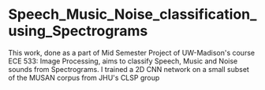 # Speech_Music_Noise_classification_using_Spectrograms
This work, done as a part of Mid Semester Project of UW-Madison's course ECE 533: Image Processing, aims to classify Speech, Music and Noise sounds from Spectrograms. I trained a 2D CNN network on a small subset of the MUSAN corpus from JHU's CLSP group
